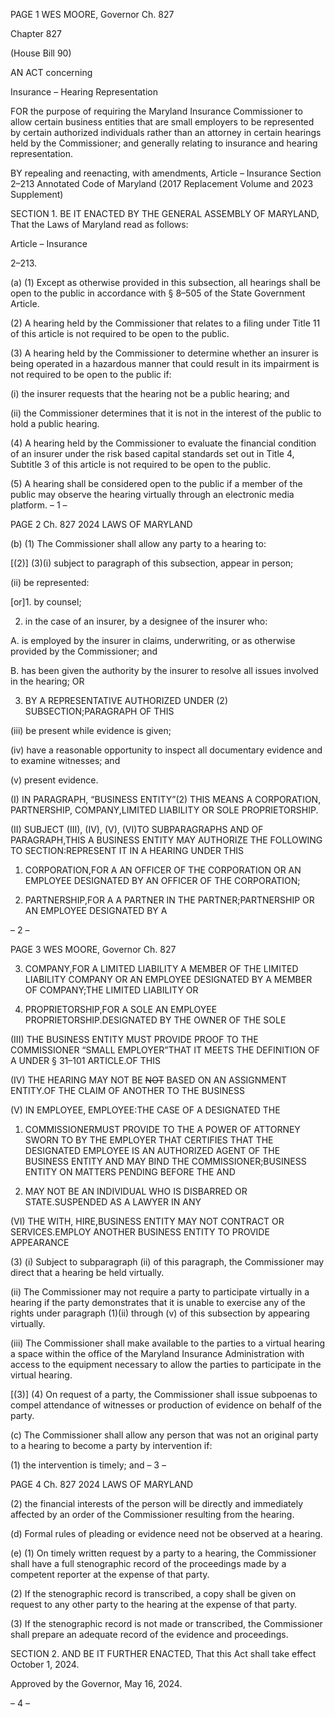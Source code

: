 PAGE 1
WES MOORE, Governor Ch. 827

Chapter 827

(House Bill 90)

AN ACT concerning

Insurance – Hearing Representation

FOR the purpose of requiring the Maryland Insurance Commissioner to allow certain
business entities that are small employers to be represented by certain authorized
individuals rather than an attorney in certain hearings held by the Commissioner;
and generally relating to insurance and hearing representation.

BY repealing and reenacting, with amendments,
Article – Insurance
Section 2–213
Annotated Code of Maryland
(2017 Replacement Volume and 2023 Supplement)

SECTION 1. BE IT ENACTED BY THE GENERAL ASSEMBLY OF MARYLAND,
That the Laws of Maryland read as follows:

Article – Insurance

2–213.

(a) (1) Except as otherwise provided in this subsection, all hearings shall be
open to the public in accordance with § 8–505 of the State Government Article.

(2) A hearing held by the Commissioner that relates to a filing under Title
11 of this article is not required to be open to the public.

(3) A hearing held by the Commissioner to determine whether an insurer
is being operated in a hazardous manner that could result in its impairment is not required
to be open to the public if:

(i) the insurer requests that the hearing not be a public hearing; and

(ii) the Commissioner determines that it is not in the interest of the
public to hold a public hearing.

(4) A hearing held by the Commissioner to evaluate the financial condition
of an insurer under the risk based capital standards set out in Title 4, Subtitle 3 of this
article is not required to be open to the public.

(5) A hearing shall be considered open to the public if a member of the
public may observe the hearing virtually through an electronic media platform.
– 1 –

PAGE 2
Ch. 827 2024 LAWS OF MARYLAND

(b) (1) The Commissioner shall allow any party to a hearing to:

[(2)] (3)(i) subject to paragraph of this subsection, appear in
person;

(ii) be represented:

[or]1. by counsel;

2. in the case of an insurer, by a designee of the insurer who:

A. is employed by the insurer in claims, underwriting, or as
otherwise provided by the Commissioner; and

B. has been given the authority by the insurer to resolve all
issues involved in the hearing; OR

3. BY A REPRESENTATIVE AUTHORIZED UNDER
(2) SUBSECTION;PARAGRAPH OF THIS

(iii) be present while evidence is given;

(iv) have a reasonable opportunity to inspect all documentary
evidence and to examine witnesses; and

(v) present evidence.

(I) IN PARAGRAPH, “BUSINESS ENTITY”(2) THIS MEANS A
CORPORATION, PARTNERSHIP, COMPANY,LIMITED LIABILITY OR SOLE
PROPRIETORSHIP.

(II) SUBJECT (III), (IV), (V), (VI)TO SUBPARAGRAPHS AND OF
PARAGRAPH,THIS A BUSINESS ENTITY MAY AUTHORIZE THE FOLLOWING TO
SECTION:REPRESENT IT IN A HEARING UNDER THIS

1. CORPORATION,FOR A AN OFFICER OF THE
CORPORATION OR AN EMPLOYEE DESIGNATED BY AN OFFICER OF THE
CORPORATION;

2. PARTNERSHIP,FOR A A PARTNER IN THE
PARTNER;PARTNERSHIP OR AN EMPLOYEE DESIGNATED BY A

– 2 –

PAGE 3
WES MOORE, Governor Ch. 827

3. COMPANY,FOR A LIMITED LIABILITY A MEMBER OF
THE LIMITED LIABILITY COMPANY OR AN EMPLOYEE DESIGNATED BY A MEMBER OF
COMPANY;THE LIMITED LIABILITY OR

4. PROPRIETORSHIP,FOR A SOLE AN EMPLOYEE
PROPRIETORSHIP.DESIGNATED BY THE OWNER OF THE SOLE

(III) THE BUSINESS ENTITY MUST PROVIDE PROOF TO THE
COMMISSIONER “SMALL EMPLOYER”THAT IT MEETS THE DEFINITION OF A UNDER
§ 31–101 ARTICLE.OF THIS

(IV) THE HEARING MAY NOT BE ~~NOT~~ BASED ON AN ASSIGNMENT
ENTITY.OF THE CLAIM OF ANOTHER TO THE BUSINESS

(V) IN EMPLOYEE, EMPLOYEE:THE CASE OF A DESIGNATED THE

1. COMMISSIONERMUST PROVIDE TO THE A POWER OF
ATTORNEY SWORN TO BY THE EMPLOYER THAT CERTIFIES THAT THE DESIGNATED
EMPLOYEE IS AN AUTHORIZED AGENT OF THE BUSINESS ENTITY AND MAY BIND THE
COMMISSIONER;BUSINESS ENTITY ON MATTERS PENDING BEFORE THE AND

2. MAY NOT BE AN INDIVIDUAL WHO IS DISBARRED OR
STATE.SUSPENDED AS A LAWYER IN ANY

(VI) THE WITH, HIRE,BUSINESS ENTITY MAY NOT CONTRACT OR
SERVICES.EMPLOY ANOTHER BUSINESS ENTITY TO PROVIDE APPEARANCE

(3) (i) Subject to subparagraph (ii) of this paragraph, the Commissioner
may direct that a hearing be held virtually.

(ii) The Commissioner may not require a party to participate
virtually in a hearing if the party demonstrates that it is unable to exercise any of the rights
under paragraph (1)(ii) through (v) of this subsection by appearing virtually.

(iii) The Commissioner shall make available to the parties to a
virtual hearing a space within the office of the Maryland Insurance Administration with
access to the equipment necessary to allow the parties to participate in the virtual hearing.

[(3)] (4) On request of a party, the Commissioner shall issue subpoenas
to compel attendance of witnesses or production of evidence on behalf of the party.

(c) The Commissioner shall allow any person that was not an original party to a
hearing to become a party by intervention if:

(1) the intervention is timely; and
– 3 –

PAGE 4
Ch. 827 2024 LAWS OF MARYLAND

(2) the financial interests of the person will be directly and immediately
affected by an order of the Commissioner resulting from the hearing.

(d) Formal rules of pleading or evidence need not be observed at a hearing.

(e) (1) On timely written request by a party to a hearing, the Commissioner
shall have a full stenographic record of the proceedings made by a competent reporter at
the expense of that party.

(2) If the stenographic record is transcribed, a copy shall be given on
request to any other party to the hearing at the expense of that party.

(3) If the stenographic record is not made or transcribed, the Commissioner
shall prepare an adequate record of the evidence and proceedings.

SECTION 2. AND BE IT FURTHER ENACTED, That this Act shall take effect
October 1, 2024.

Approved by the Governor, May 16, 2024.

– 4 –